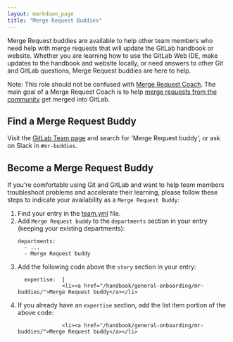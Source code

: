 ```yaml
---
layout: markdown_page
title: "Merge Request Buddies"
---
```


Merge Request buddies are available to help other team members who need help with merge requests that will update the GitLab handbook or website. Whether you are learning how to use the GitLab Web IDE, make updates to the handbook and website locally, or need answers to other Git and GitLab questions, Merge Request buddies are here to help.

Note: This role should not be confused with [Merge Request Coach](/job-families/expert/merge-request-coach/). The main goal of a Merge Request Coach is to help
[merge requests from the community](https://gitlab.com/gitlab-org/gitlab-ce/merge_requests?label_name[]=Community%20contribution)
get merged into GitLab.


## Find a Merge Request Buddy

Visit the [GitLab Team page](/company/team/) and search for 'Merge Request buddy', or ask on Slack in `#mr-buddies`.

## Become a Merge Request Buddy

If you're comfortable using Git and GitLab and want to help team members troubleshoot problems and accelerate their learning, please follow these steps to indicate your availability as a `Merge Request Buddy`: 

1. Find your entry in the [team.yml](/handbook/git-page-update/#11-add-yourself-to-the-team-page) file.
1. Add `Merge Request buddy` to the `departments` section in your entry (keeping your existing departments):
   ```
   departments:
     - ...
     - Merge Request buddy
   ```
1. Add the following code above the `story` section in your entry:
   ```
     expertise:  |
                 <li><a href="/handbook/general-onboarding/mr-buddies/">Merge Request buddy</a></li>
   ```
1. If you already have an `expertise` section, add the list item portion of the above code:
   ```
                 <li><a href="/handbook/general-onboarding/mr-buddies/">Merge Request buddy</a></li>
   ```
